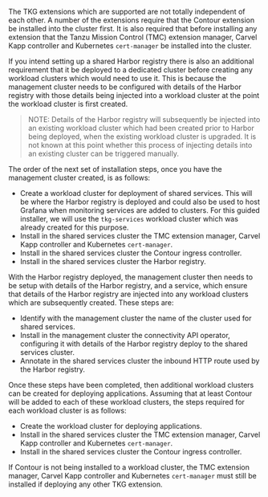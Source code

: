 The TKG extensions which are supported are not totally independent of each other. A number of the extensions require that the Contour extension be installed into the cluster first. It is also required that before installing any extension that the Tanzu Mission Control (TMC) extension manager, Carvel Kapp controller and Kubernetes ``cert-manager`` be installed into the cluster.

If you intend setting up a shared Harbor registry there is also an additional requirement that it be deployed to a dedicated cluster before creating any workload clusters which would need to use it. This is because the management cluster needs to be configured with details of the Harbor registry with those details being injected into a workload cluster at the point the workload cluster is first created.

> NOTE: Details of the Harbor registry will subsequently be injected into an existing workload cluster which had been created prior to Harbor being deployed, when the existing workload cluster is upgraded. It is not known at this point whether this process of injecting details into an existing cluster can be triggered manually.

The order of the next set of installation steps, once you have the management cluster created, is as follows:

* Create a workload cluster for deployment of shared services. This will be where the Harbor registry is deployed and could also be used to host Grafana when monitoring services are added to clusters. For this guided installer, we will use the ``tkg-services`` workload cluster which was already created for this purpose.
* Install in the shared services cluster the TMC extension manager, Carvel Kapp controller and Kubernetes ``cert-manager``.
* Install in the shared services cluster the Contour ingress controller.
* Install in the shared services cluster the Harbor registry.

With the Harbor registry deployed, the management cluster then needs to be setup with details of the Harbor registry, and a service, which ensure that details of the Harbor registry are injected into any workload clusters which are subsequently created. These steps are:

* Identify with the management cluster the name of the cluster used for shared services.
* Install in the management cluster the connectivity API operator, configuring it with details of the Harbor registry deploy to the shared services cluster.
* Annotate in the shared services cluster the inbound HTTP route used by the Harbor registry.

Once these steps have been completed, then additional workload clusters can be created for deploying applications. Assuming that at least Contour will be added to each of these workload clusters, the steps required for each workload cluster is as follows:

* Create the workload cluster for deploying applications.
* Install in the shared services cluster the TMC extension manager, Carvel Kapp controller and Kubernetes ``cert-manager``.
* Install in the shared services cluster the Contour ingress controller.

If Contour is not being installed to a workload cluster, the TMC extension manager, Carvel Kapp controller and Kubernetes ``cert-manager`` must still be installed if deploying any other TKG extension.
